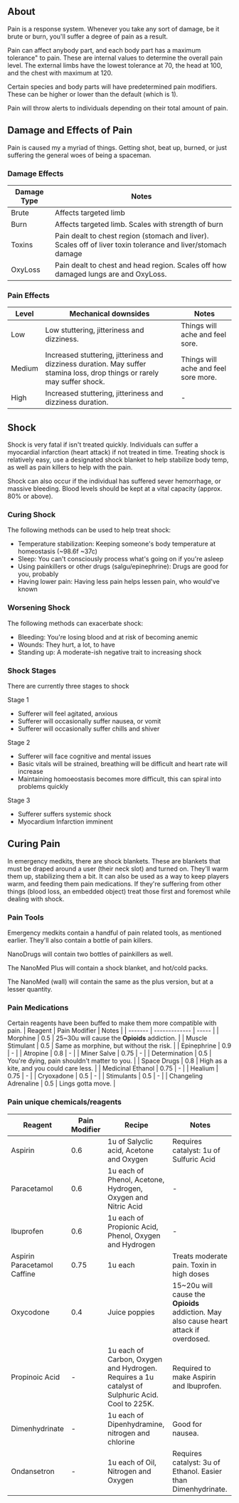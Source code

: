 ## About
Pain is a response system. Whenever you take any sort of damage, be it brute or burn, you'll suffer a degree of pain as a result.

Pain can affect anybody part, and each body part has a maximum tolerance" to pain. These are internal values to determine the overall pain level. The external limbs have the lowest tolerance at 70, the head at 100, and the chest with maximum at 120. 

Certain species and body parts will have predetermined pain modifiers. These can be higher or lower than the default (which is 1). 

Pain will throw alerts to individuals depending on their total amount of pain.

## Damage and Effects of Pain
Pain is caused my a myriad of things.
Getting shot, beat up, burned, or just suffering the general woes of being a spaceman. 

### Damage Effects

| Damage Type | Notes |
| ----------- | ----- |
| Brute | Affects targeted limb |
| Burn | Affects targeted limb. Scales with strength of burn |
| Toxins | Pain dealt to chest region (stomach and liver). Scales off of liver toxin tolerance and liver/stomach damage |
| OxyLoss | Pain dealt to chest and head region. Scales off how damaged lungs are and OxyLoss. |

### Pain Effects

| Level | Mechanical downsides | Notes |
| ----- | --------------- | ----- |
| Low | Low stuttering, jitteriness and dizziness. | Things will ache and feel sore. |
| Medium | Increased stuttering, jitteriness and dizziness duration. May suffer stamina loss, drop things or rarely may suffer shock. | Things will ache and feel sore more. | 
| High | Increased stuttering, jitteriness and dizziness duration. | - | 

## Shock

Shock is very fatal if isn't treated quickly. Individuals can suffer a myocardial infarction (heart attack) if not treated in time.
Treating shock is relatively easy, use a designated shock blanket to help stabilize body temp, as well as pain killers to help with the pain.

Shock can also occur if the individual has suffered sever hemorrhage, or massive bleeding. Blood levels should be kept at a vital capacity (approx. 80% or above).

### Curing Shock
The following methods can be used to help treat shock:

- Temperature stabilization: Keeping someone's body temperature at homeostasis (~98.6f ~37c)
- Sleep: You can't consciously process what's going on if you're asleep
- Using painkillers or other drugs (salgu/epinephrine): Drugs are good for you, probably
- Having lower pain: Having less pain helps lessen pain, who would've known

### Worsening Shock
The following methods can exacerbate shock:

- Bleeding: You're losing blood and at risk of becoming anemic
- Wounds: They hurt, a lot, to have
- Standing up: A moderate-ish negative trait to increasing shock

### Shock Stages
There are currently three stages to shock

Stage 1
- Sufferer will feel agitated, anxious
- Sufferer will occasionally suffer nausea, or vomit
- Sufferer will occasionally suffer chills and shiver

Stage 2
- Sufferer will face cognitive and mental issues
- Basic vitals will be strained, breathing will be difficult and heart rate will increase
- Maintaining homoeostasis becomes more difficult, this can spiral into problems quickly

Stage 3
- Sufferer suffers systemic shock
- Myocardium Infarction imminent 

## Curing Pain
In emergency medkits, there are shock blankets. These are blankets that must be draped around a user (their neck slot) and turned on. They'll warm them up, stabilizing them a bit. It can also be used as a way to keep players warm, and feeding them pain medications. If they're suffering from other things (blood loss, an embedded object) treat those first and foremost while dealing with shock.

### Pain Tools

Emergency medkits contain a handful of pain related tools, as mentioned earlier. They'll also contain a bottle of pain killers.

NanoDrugs will contain two bottles of painkillers as well.

The NanoMed Plus will contain a shock blanket, and hot/cold packs.

The NanoMed (wall) will contain the same as the plus version, but at a lesser quantity. 

### Pain Medications

Certain reagents have been buffed to make them more compatible with pain.
| Reagent | Pain Modifier | Notes |
| ------- | ------------- | ----- |
| Morphine | 0.5 | 25~30u will cause the **Opioids** addiction. |
| Muscle Stimulant | 0.5 | Same as morphine, but without the risk. |
| Epinephrine | 0.9 | - |
| Atropine | 0.8 | - |
| Miner Salve | 0.75 | - |
| Determination | 0.5 | You're dying, pain shouldn't matter to you. |
| Space Drugs | 0.8 | High as a kite, and you could care less. | 
| Medicinal Ethanol | 0.75 | - |
| Healium | 0.75 | - |
| Cryoxadone | 0.5 | - |
| Stimulants | 0.5 | - |
| Changeling Adrenaline | 0.5 | Lings gotta move. |

### Pain unique chemicals/reagents

| Reagent | Pain Modifier | Recipe | Notes | 
| ------- | ------------- | ------ | ----- |
| Aspirin | 0.6 | 1u of Salyclic acid, Acetone and Oxygen | Requires catalyst: 1u of Sulfuric Acid | 
| Paracetamol | 0.6 | 1u each of Phenol, Acetone, Hydrogen, Oxygen and Nitric Acid | - |
| Ibuprofen | 0.6 | 1u each of Propionic Acid, Phenol, Oxygen and Hydrogen | - | 
| Aspirin Paracetamol Caffine | 0.75 | 1u each | Treats moderate pain. Toxin in high doses | 
| Oxycodone | 0.4 | Juice poppies | 15~20u will cause the **Opioids** addiction. May also cause heart attack if overdosed. |
| Propinoic Acid | - | 1u each of Carbon, Oxygen and Hydrogen. Requires a 1u catalyst of Sulphuric Acid. Cool to 225K. | Required to make Aspirin and Ibuprofen. | 
| Dimenhydrinate | - | 1u each of Dipenhydramine, nitrogen and chlorine | Good for nausea. | 
| Ondansetron | - | 1u each of Oil, Nitrogen and Oxygen | Requires catalyst: 3u of Ethanol. Easier than Dimenhydrinate. |
